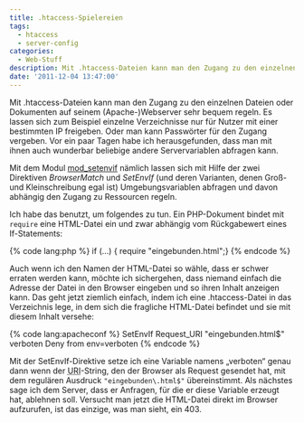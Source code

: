 ```yaml
---
title: .htaccess-Spielereien
tags:
  - htaccess
  - server-config
categories:
  - Web-Stuff
description: Mit .htaccess-Dateien kann man den Zugang zu den einzelnen Dateien oder Dokumenten auf seinem (Apache-)Webserver sehr bequem regeln. Es lassen sich zum Beispiel einzelne Verzeichnisse nur für Nutzer mit einer bestimmten IP freigeben. Oder man kann Passwörter für den Zugang vergeben. Vor ein paar Tagen habe ich herausgefunden, dass man mit ihnen auch wunderbar beliebige andere Servervariablen abfragen kann.
date: '2011-12-04 13:47:00'
---
```


Mit .htaccess-Dateien kann man den Zugang zu den einzelnen Dateien oder Dokumenten auf seinem (Apache-)Webserver sehr bequem regeln. Es lassen sich zum Beispiel einzelne Verzeichnisse nur für Nutzer mit einer bestimmten IP freigeben. Oder man kann Passwörter für den Zugang vergeben. Vor ein paar Tagen habe ich herausgefunden, dass man mit ihnen auch wunderbar beliebige andere Servervariablen abfragen kann.

Mit dem Modul [mod_setenvif](https://httpd.apache.org/docs/2.2/mod/mod_setenvif.html) nämlich lassen sich mit Hilfe der zwei Direktiven _BrowserMatch_ und _SetEnvIf_ (und deren Varianten, denen Groß- und Kleinschreibung egal ist) Umgebungsvariablen abfragen und davon abhängig den Zugang zu Ressourcen regeln.

Ich habe das benutzt, um folgendes zu tun. Ein PHP-Dokument bindet mit `require` eine HTML-Datei ein und zwar abhängig vom Rückgabewert eines If-Statements:

{% code lang:php %}
    if (…) { require "eingebunden.html";}
{% endcode %}

Auch wenn ich den Namen der HTML-Datei so wähle, dass er schwer erraten werden kann, möchte ich sichergehen, dass niemand einfach die Adresse der Datei in den Browser eingeben und so ihren Inhalt anzeigen kann. Das geht jetzt ziemlich einfach, indem ich eine .htaccess-Datei in das Verzeichnis lege, in dem sich die fragliche HTML-Datei befindet und sie mit diesem Inhalt versehe:

{% code lang:apacheconf %}
    SetEnvIf Request_URI "eingebunden\.html$" verboten
    Deny from env=verboten
{% endcode %}

Mit der SetEnvIf-Direktive setze ich eine Variable namens &bdquo;verboten&ldquo; genau dann wenn der <abbr title="Uniform Resource Identifier">URI</abbr>-String, den der Browser als Request gesendet hat, mit dem regulären Ausdruck `"eingebunden\.html$"` übereinstimmt. Als nächstes sage ich dem Server, dass er Anfragen, für die er diese Variable erzeugt hat, ablehnen soll. Versucht man jetzt die HTML-Datei direkt im Browser aufzurufen, ist das einzige, was man sieht, ein 403.
